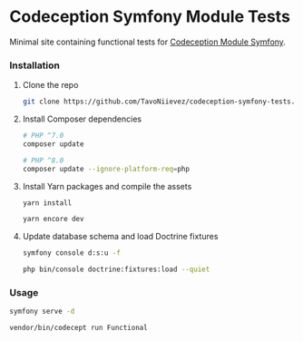 # Codeception Symfony Module Tests
Minimal site containing functional tests for [Codeception Module Symfony](https://github.com/Codeception/module-symfony).

### Installation

1. Clone the repo
   ```sh
   git clone https://github.com/TavoNiievez/codeception-symfony-tests.git
   ```
2. Install Composer dependencies
   ```sh
   # PHP ^7.0
   composer update
   
   # PHP ^8.0
   composer update --ignore-platform-req=php
   ```
3. Install Yarn packages and compile the assets
   ```sh
   yarn install
   
   yarn encore dev
   ```
4. Update database schema and load Doctrine fixtures
   ```sh
   symfony console d:s:u -f
   
   php bin/console doctrine:fixtures:load --quiet
   ```
### Usage
   ```sh
   symfony serve -d
   
   vendor/bin/codecept run Functional
   ```

